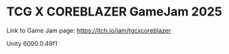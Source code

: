 # TCG X COREBLAZER GameJam 2025

Link to Game Jam page: https://itch.io/jam/tgcxcoreblazer

Unity 6000.0.49f1
